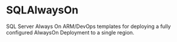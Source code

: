 # SQLAlwaysOn
SQL Server Always On ARM/DevOps templates for deploying a fully configured AlwaysOn Deployment to a single region.
